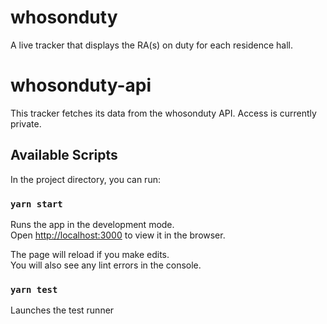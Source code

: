 # whosonduty

A live tracker that displays the RA(s) on duty for each residence hall.

# whosonduty-api

This tracker fetches its data from the whosonduty API. Access is currently private.

## Available Scripts

In the project directory, you can run:

### `yarn start`

Runs the app in the development mode.\
Open [http://localhost:3000](http://localhost:3000) to view it in the browser.

The page will reload if you make edits.\
You will also see any lint errors in the console.

### `yarn test`

Launches the test runner
